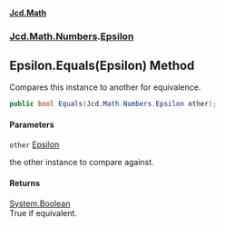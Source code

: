 #### [Jcd.Math](index.md 'index')
### [Jcd.Math.Numbers](Jcd.Math.Numbers.md 'Jcd.Math.Numbers').[Epsilon](Jcd.Math.Numbers.Epsilon.md 'Jcd.Math.Numbers.Epsilon')

## Epsilon.Equals(Epsilon) Method

Compares this instance to another for equivalence.

```csharp
public bool Equals(Jcd.Math.Numbers.Epsilon other);
```
#### Parameters

<a name='Jcd.Math.Numbers.Epsilon.Equals(Jcd.Math.Numbers.Epsilon).other'></a>

`other` [Epsilon](Jcd.Math.Numbers.Epsilon.md 'Jcd.Math.Numbers.Epsilon')

the other instance to compare against.

#### Returns
[System.Boolean](https://docs.microsoft.com/en-us/dotnet/api/System.Boolean 'System.Boolean')  
True if equivalent.